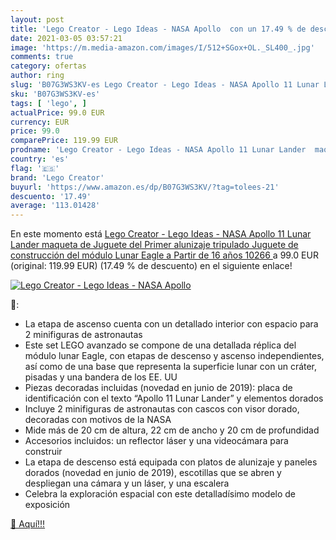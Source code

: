 ```yaml
---
layout: post
title: 'Lego Creator - Lego Ideas - NASA Apollo  con un 17.49 % de descuento'
date: 2021-03-05 03:57:21
image: 'https://m.media-amazon.com/images/I/512+SGox+OL._SL400_.jpg'
comments: true
category: ofertas
author: ring
slug: 'B07G3WS3KV-es Lego Creator - Lego Ideas - NASA Apollo 11 Lunar Lander...'
sku: 'B07G3WS3KV-es'
tags: [ 'lego', ]
actualPrice: 99.0 EUR
currency: EUR
price: 99.0
comparePrice: 119.99 EUR
prodname: 'Lego Creator - Lego Ideas - NASA Apollo 11 Lunar Lander  maqueta de Juguete del Primer alunizaje tripulado  Juguete de construcción del módulo Lunar Eagle  a Partir de 16 años  10266 '
country: 'es'
flag: '🇪🇸'
brand: 'Lego Creator'
buyurl: 'https://www.amazon.es/dp/B07G3WS3KV/?tag=tolees-21'
descuento: '17.49'
average: '113.01428'
---
```


En este momento está [Lego Creator - Lego Ideas - NASA Apollo 11 Lunar Lander  maqueta de Juguete del Primer alunizaje tripulado  Juguete de construcción del módulo Lunar Eagle  a Partir de 16 años  10266 ](https://www.amazon.es/dp/B07G3WS3KV/?tag=tolees-21) a 99.0 EUR (original: 119.99 EUR) (17.49 %  de descuento) en el siguiente enlace!

[![Lego Creator - Lego Ideas - NASA Apollo ](https://m.media-amazon.com/images/I/512+SGox+OL._SL400_.jpg)](https://www.amazon.es/dp/B07G3WS3KV/?tag=tolees-21)

🔎:

- La etapa de ascenso cuenta con un detallado interior con espacio para 2 minifiguras de astronautas
- Este set LEGO avanzado se compone de una detallada réplica del módulo lunar Eagle, con etapas de descenso y ascenso independientes, así como de una base que representa la superficie lunar con un cráter, pisadas y una bandera de los EE. UU
- Piezas decoradas incluidas (novedad en junio de 2019): placa de identificación con el texto “Apollo 11 Lunar Lander” y elementos dorados
- Incluye 2 minifiguras de astronautas con cascos con visor dorado, decoradas con motivos de la NASA
- Mide más de 20 cm de altura, 22 cm de ancho y 20 cm de profundidad
- Accesorios incluidos: un reflector láser y una videocámara para construir
- La etapa de descenso está equipada con platos de alunizaje y paneles dorados (novedad en junio de 2019), escotillas que se abren y despliegan una cámara y un láser, y una escalera
- Celebra la exploración espacial con este detalladísimo modelo de exposición

[🛒 Aquí!!!](https://www.amazon.es/dp/B07G3WS3KV/?tag=tolees-21)

